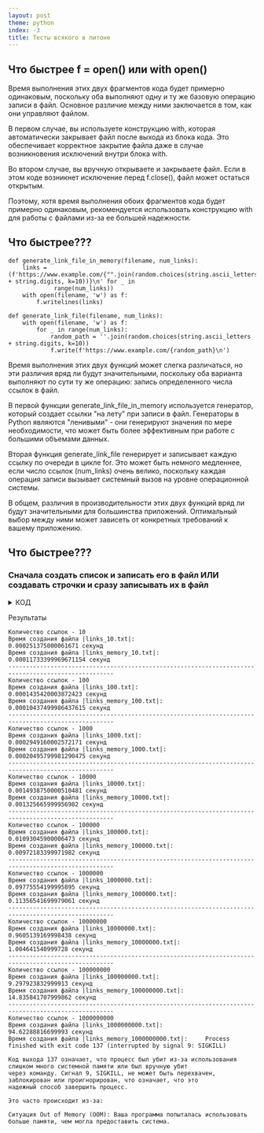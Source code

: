 ```yaml
---
layout: post
theme: python
index: -3
title: Тесты всякого в питоне
---
```


## Что быстрее f = open() или with open()

Время выполнения этих двух фрагментов кода будет примерно одинаковым, поскольку оба выполняют одну и ту же базовую
операцию записи в файл. Основное различие между ними заключается в том, как они управляют файлом.

В первом случае, вы используете конструкцию with, которая автоматически закрывает файл после выхода из блока кода. Это
обеспечивает корректное закрытие файла даже в случае возникновения исключений внутри блока with.

Во втором случае, вы вручную открываете и закрываете файл. Если в этом коде возникнет исключение перед f.close(), файл
может остаться открытым.

Поэтому, хотя время выполнения обоих фрагментов кода будет примерно одинаковым, рекомендуется использовать конструкцию
with для работы с файлами из-за ее большей надежности.

## Что быстрее???

    def generate_link_file_in_memory(filename, num_links):
        links = (f'https://www.example.com/{"".join(random.choices(string.ascii_letters + string.digits, k=10))}\n' for _ in
                 range(num_links))
        with open(filename, 'w') as f:
            f.writelines(links)
 
    def generate_link_file(filename, num_links):
        with open(filename, 'w') as f:
            for _ in range(num_links):
                random_path = ''.join(random.choices(string.ascii_letters + string.digits, k=10))
                f.write(f'https://www.example.com/{random_path}\n')

Время выполнения этих двух функций может слегка различаться, но эти различия вряд ли будут значительными, поскольку оба
варианта выполняют по сути ту же операцию: запись определенного числа ссылок в файл.

В первой функции generate_link_file_in_memory используется генератор, который создает ссылки "на лету" при записи в
файл. Генераторы в Python являются "ленивыми" - они генерируют значения по мере необходимости, что может быть более
эффективным при работе с большими объемами данных.

Вторая функция generate_link_file генерирует и записывает каждую ссылку по очереди в цикле for. Это может быть немного
медленнее, если число ссылок (num_links) очень велико, поскольку каждая операция записи вызывает системный вызов на
уровне операционной системы.

В общем, различия в производительности этих двух функций вряд ли будут значительными для большинства приложений.
Оптимальный выбор между ними может зависеть от конкретных требований к вашему приложению.

## Что быстрее???

### Сначала создать список и записать его в файл ИЛИ создавать строчки и сразу записывать их в файл

<details><summary > КОД </summary>
<pre><code data-language="python">

    import timeit
    
    # Отступ между ссылками
    offset = 55
    
    
    def generate_link_file(filename, num_links):
        start_time = timeit.default_timer()
        with open(f"link/{filename}", 'w') as f:
            for i in range(num_links):
                f.write(f'{i}\n')
        time = timeit.default_timer() - start_time
        print(f"Время создания файла |{filename}|:".ljust(offset) + f" {time} секунд")
    
    
    def generate_link_file_in_memory(filename, num_links):
        start_time = timeit.default_timer()
        lines = '\n'.join(str(i) for i in range(num_links))
        with open(f"link/{filename}", 'w') as f:
            f.write(lines)
        time = timeit.default_timer() - start_time
        print(f"Время создания файла |{filename}|:".ljust(offset) + f" {time} секунд")
    
    
    lines_nums = 10, 100, 1000, 10000, 100000, 1000000, 10000000, 100000000, 1000000000
    
    for lines_num in lines_nums:
        print(f"Количество ссылок - {lines_num}")
        generate_link_file(f'links_{lines_num}.txt', lines_num)
        generate_link_file_in_memory(f'links_memory_{lines_num}.txt', lines_num)
        print("-" * 100)

</code></pre>
</details>


Результаты

    Количество ссылок - 10
    Время создания файла |links_10.txt|:                    0.000251375000061671 секунд
    Время создания файла |links_memory_10.txt|:             0.00011733399969671154 секунд
    ----------------------------------------------------------------------------------------------------
    Количество ссылок - 100
    Время создания файла |links_100.txt|:                   0.0001435420003872423 секунд
    Время создания файла |links_memory_100.txt|:            0.00010437499986437615 секунд
    ----------------------------------------------------------------------------------------------------
    Количество ссылок - 1000
    Время создания файла |links_1000.txt|:                  0.0002949160002572171 секунд
    Время создания файла |links_memory_1000.txt|:           0.00020495799981290475 секунд
    ----------------------------------------------------------------------------------------------------
    Количество ссылок - 10000
    Время создания файла |links_10000.txt|:                 0.0014938750000510481 секунд
    Время создания файла |links_memory_10000.txt|:          0.001325665999956982 секунд
    ----------------------------------------------------------------------------------------------------
    Количество ссылок - 100000
    Время создания файла |links_100000.txt|:                0.01093045900006473 секунд
    Время создания файла |links_memory_100000.txt|:         0.00972183399971982 секунд
    ----------------------------------------------------------------------------------------------------
    Количество ссылок - 1000000
    Время создания файла |links_1000000.txt|:               0.09775554199995895 секунд
    Время создания файла |links_memory_1000000.txt|:        0.11356541699979061 секунд
    ----------------------------------------------------------------------------------------------------
    Количество ссылок - 10000000
    Время создания файла |links_10000000.txt|:              0.9605139169998438 секунд
    Время создания файла |links_memory_10000000.txt|:       1.004641540999728 секунд
    ----------------------------------------------------------------------------------------------------      
    Количество ссылок - 100000000
    Время создания файла |links_100000000.txt|:             9.297923832999913 секунд
    Время создания файла |links_memory_100000000.txt|:      14.835841707999862 секунд
    ----------------------------------------------------------------------------------------------------
    Количество ссылок - 1000000000
    Время создания файла |links_1000000000.txt|:            94.62288816699993 секунд
    Время создания файла |links_memory_1000000000.txt|:     Process finished with exit code 137 (interrupted by signal 9: SIGKILL)

    Код выхода 137 означает, что процесс был убит из-за использования слишком много системной памяти или был вручную убит
    через команду. Сигнал 9, SIGKILL, не может быть перехвачен, заблокирован или проигнорирован, что означает, что это
    надежный способ завершить процесс.
    
    Это часто происходит из-за:
    
    Ситуация Out of Memory (OOM): Ваша программа попыталась использовать больше памяти, чем могла предоставить система.
